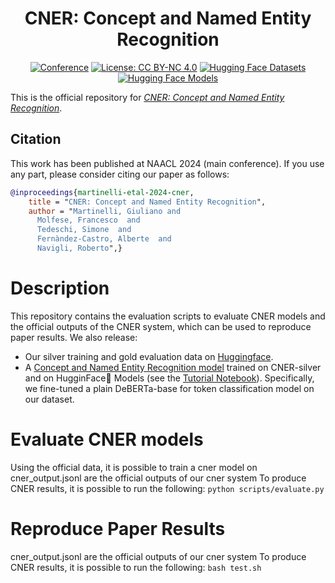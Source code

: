 <div align="center">

# CNER: Concept and Named Entity Recognition


[![Conference](https://img.shields.io/badge/NAACL-2024-red)](https://2024.naacl.org/)
[![License: CC BY-NC 4.0](https://img.shields.io/badge/License-CC%20BY--NC%204.0-green.svg)](https://creativecommons.org/licenses/by-nc/4.0/)
[![Hugging Face Datasets](https://img.shields.io/badge/%F0%9F%A4%97%20Hugging%20Face%20dataset-cner-blue)](https://huggingface.co/datasets/Babelscape/cner)
[![Hugging Face Models](https://img.shields.io/badge/%F0%9F%A4%97%20Hugging%20Face%20model-cner%20base-yellow)](https://huggingface.co/datasets/Babelscape/cner)

</div>


This is the official repository for [*CNER: Concept and Named Entity Recognition*](https://aclanthology.org/2024.eacl-long.135/).  

## Citation
This work has been published at NAACL 2024 (main conference). If you use any part, please consider citing our paper as follows:
```bibtex
@inproceedings{martinelli-etal-2024-cner,
    title = "CNER: Concept and Named Entity Recognition",
    author = "Martinelli, Giuliano and
      Molfese, Francesco  and
      Tedeschi, Simone  and
      Fernàndez-Castro, Alberte  and
      Navigli, Roberto",}
```
# Description
This repository contains the evaluation scripts to evaluate CNER models and the official outputs of the CNER system, which can be used to reproduce paper results. We also release:
- Our silver training and gold evaluation data on [Huggingface](https://huggingface.co/Babelscape/cner).
- A [Concept and Named Entity Recognition model](https://huggingface.co/Babelscape/cner-base) trained on CNER-silver and on HugginFace🤗 Models (see the [Tutorial Notebook](CNER_HuggingFace.ipynb)). Specifically, we fine-tuned a plain DeBERTa-base for token classification model on our dataset.


# Evaluate CNER models
Using the official data, it is possible to train a cner model on cner_output.jsonl are the official outputs of our cner system
To produce CNER results, it is possible to run the following:
    ```
    python scripts/evaluate.py
    ```
# Reproduce Paper Results
cner_output.jsonl are the official outputs of our cner system
To produce CNER results, it is possible to run the following:
    ```
    bash test.sh
    ```
    


